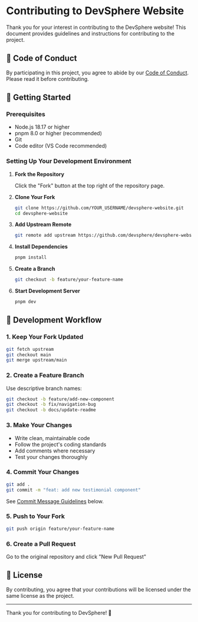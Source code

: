 # Contributing to DevSphere Website

Thank you for your interest in contributing to the DevSphere website! This document provides guidelines and instructions for contributing to the project.


## 📜 Code of Conduct

By participating in this project, you agree to abide by our [Code of Conduct](https://0xdevsphere.vercel.app/code-of-conduct). Please read it before contributing.

## 🚀 Getting Started

### Prerequisites

- Node.js 18.17 or higher
- pnpm 8.0 or higher (recommended)
- Git
- Code editor (VS Code recommended)

### Setting Up Your Development Environment

1. **Fork the Repository**

   Click the "Fork" button at the top right of the repository page.

2. **Clone Your Fork**

   ```bash
   git clone https://github.com/YOUR_USERNAME/devsphere-website.git
   cd devsphere-website
   ```

3. **Add Upstream Remote**

   ```bash
   git remote add upstream https://github.com/devsphere/devsphere-website.git
   ```

4. **Install Dependencies**

   ```bash
   pnpm install
   ```

5. **Create a Branch**

   ```bash
   git checkout -b feature/your-feature-name
   ```

6. **Start Development Server**

   ```bash
   pnpm dev
   ```

## 🔄 Development Workflow

### 1. Keep Your Fork Updated

```bash
git fetch upstream
git checkout main
git merge upstream/main
```

### 2. Create a Feature Branch

Use descriptive branch names:

```bash
git checkout -b feature/add-new-component
git checkout -b fix/navigation-bug
git checkout -b docs/update-readme
```

### 3. Make Your Changes

- Write clean, maintainable code
- Follow the project's coding standards
- Add comments where necessary
- Test your changes thoroughly

### 4. Commit Your Changes

```bash
git add .
git commit -m "feat: add new testimonial component"
```

See [Commit Message Guidelines](#commit-message-guidelines) below.

### 5. Push to Your Fork

```bash
git push origin feature/your-feature-name
```

### 6. Create a Pull Request

Go to the original repository and click "New Pull Request"



## 📄 License

By contributing, you agree that your contributions will be licensed under the same license as the project.

---

Thank you for contributing to DevSphere! 🚀


